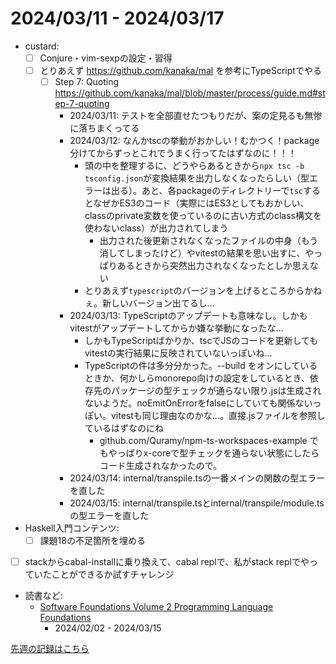 # 2024/03/11 - 2024/03/17

- custard:
    - [ ] Conjure・vim-sexpの設定・習得
    - [ ] とりあえず <https://github.com/kanaka/mal> を参考にTypeScriptでやる
        - [ ] Step 7: Quoting <https://github.com/kanaka/mal/blob/master/process/guide.md#step-7-quoting>
            - 2024/03/11: テストを全部直せたつもりだが、案の定見るも無惨に落ちまくってる
            - 2024/03/12: なんかtscの挙動がおかしい！むかつく！package分けてからずっとこれでうまく行ってたはずなのに！！！
                - 頭の中を整理するに、どうやらあるときから`npx tsc -b tsconfig.json`が変換結果を出力しなくなったらしい（型エラーは出る）。あと、各packageのディレクトリーで`tsc`するとなぜかES3のコード（実際にはES3としてもおかしい、classのprivate変数を使っているのに古い方式のclass構文を使わないclass）が出力されてしまう
                    - 出力された後更新されなくなったファイルの中身（もう消してしまったけど）やvitestの結果を思い出すに、やっぱりあるときから突然出力されなくなったとしか思えない
                - とりあえず`typescript`のバージョンを上げるところからかねぇ。新しいバージョン出てるし...
            - 2024/03/13: TypeScriptのアップデートも意味なし。しかもvitestがアップデートしてからか嫌な挙動になったな...
                - しかもTypeScriptばかりか、tscでJSのコードを更新してもvitestの実行結果に反映されていないっぽいね...
                - TypeScriptの件は多分分かった。--build をオンにしているときか、何かしらmonorepo向けの設定をしているとき、依存先のパッケージの型チェックが通らない限り.jsは生成されないようだ。noEmitOnErrorをfalseにしていても関係ないっぽい。vitestも同じ理由なのかな...。直接.jsファイルを参照しているはずなのにね
                    - github.com/Quramy/npm-ts-workspaces-example でもやっぱりx-coreで型チェックを通らない状態にしたらコード生成されなかったので。
            - 2024/03/14: internal/transpile.tsの一番メインの関数の型エラーを直した
            - 2024/03/15: internal/transpile.tsとinternal/transpile/module.tsの型エラーを直した
- Haskell入門コンテンツ:
    - [ ] 課題18の不足箇所を埋める
- [ ] stackからcabal-installに乗り換えて、cabal replで、私がstack replでやっていたことができるか試すチャレンジ
- 読書など:
    - [Software Foundations Volume 2 Programming Language Foundations](https://softwarefoundations.cis.upenn.edu/plf-current/index.html)
        - 2024/02/02 - 2024/03/15

[先週の記録はこちら](https://github.com/igrep/daily-commits/blob/fdd24e4811df5d00f14211354154fe1f418fabb5/yesterday.md)

